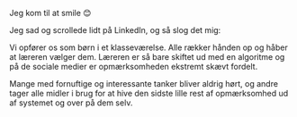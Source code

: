 Jeg kom til at smile 😊

Jeg sad og scrollede lidt på LinkedIn, og så slog det mig:

Vi opfører os som børn i et klasseværelse. Alle rækker hånden op og håber at læreren vælger dem. Læreren er så bare skiftet ud med en algoritme og på de sociale medier er opmærksomheden ekstremt skævt fordelt.

Mange med fornuftige og interessante tanker bliver aldrig hørt, og andre tager alle midler i brug for at hive den sidste lille rest af opmærksomhed ud af systemet og over på dem selv.
